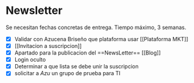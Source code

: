 # Newsletter

Se necesitan fechas concretas de entrega. Tiempo máximo, 3 semanas.

- [x] Validar con Azucena Briseño que plataforma usar [[Plataforma MKT]]
- [x] [[Invitacion a suscripcion]]
- [x] Apartado para la publicacion del ==NewsLetter== [[Blog]]
- [x] Login oculto
- [x] Determinar a que lista se debe unir la suscripcion
- [x] solicitar a _Azu_ un grupo de prueba para TI
